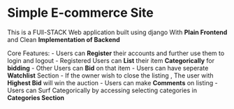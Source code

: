 # Simple E-commerce Site

This is a FUll-STACK Web application built using django With **Plain Frontend** and Clean **Implementation of Backend**

Core Features:
     - Users can **Register** their accounts and further use them to login and logout
     - Registered Users can **List** their item **Categorically** for **bidding**
     - Other Users can **Bid** on that item 
     - Users can have seperate **Watchlist** Section 
     - If the owner wish to close the listing , The user with **Highest Bid** will win the auction
     - Users can make **Comments** on listing
     - Users can Surf Categorically by accessing selecting categories in **Categories Section**
